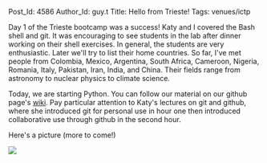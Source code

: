 Post_Id: 4586
Author_Id: guy.t
Title: Hello from Trieste!
Tags: venues/ictp

<p>Day 1 of the Trieste bootcamp was a success! Katy and I covered the Bash shell and git. It was encouraging to see students in the lab after dinner working on their shell exercises. In general, the students are very enthusiastic. Later we'll try to list their home countries. So far, I've met people from Colombia, Mexico, Argentina, South Africa, Cameroon, Nigeria, Romania, Italy, Pakistan, Iran, India, and China. Their fields range from astronomy to nuclear physics to climate science.</p>
<p>Today, we are starting Python. You can follow our material on our github page's <a href="https://github.com/thehackerwithin/PyTrieste/wiki">wiki</a>. Pay particular attention to Katy's lectures on git and github, where she introduced git for personal use in hour one then introduced collaborative use through github in the second hour.</p>
<p>Here's a picture (more to come!)</p>
<p><img src="{{root_path}}/files/2012/02/twitpic1-300x224.jpg" /></p>
